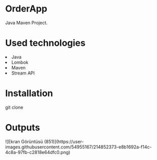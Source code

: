 # OrderApp
Java Maven Project.
<h1>Used technologies</h1>
<li>Java</li>
<li>Lombok</li>
<li>Maven </li>
<li>Stream API</li>
<h1>Installation</h1>
git clone 
<h1>Outputs</h1>
![Ekran Görüntüsü (851)](https://user-images.githubusercontent.com/54955167/214852373-e8b1692a-f14c-4c8a-97fb-c2818e64dfc0.png)
